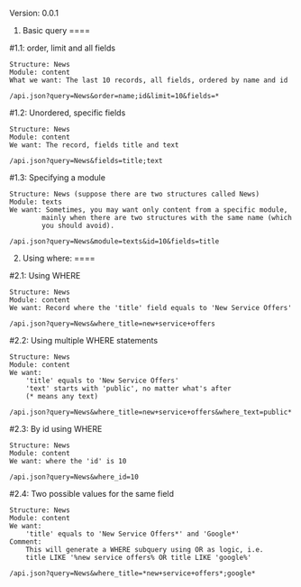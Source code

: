 Version: 0.0.1

1) Basic query
====

#1.1: order, limit and all fields

	Structure: News
	Module: content
	What we want: The last 10 records, all fields, ordered by name and id

	/api.json?query=News&order=name;id&limit=10&fields=*

#1.2: Unordered, specific fields

	Structure: News
	Module: content
	We want: The record, fields title and text

	/api.json?query=News&fields=title;text

#1.3: Specifying a module

	Structure: News (suppose there are two structures called News)
	Module: texts
	We want: Sometimes, you may want only content from a specific module,
			mainly when there are two structures with the same name (which
			you should avoid).

	/api.json?query=News&module=texts&id=10&fields=title

2) Using where:
====

#2.1: Using WHERE

	Structure: News
	Module: content
	We want: Record where the 'title' field equals to 'New Service Offers'

	/api.json?query=News&where_title=new+service+offers

#2.2: Using multiple WHERE statements

	Structure: News
	Module: content
	We want:
		'title' equals to 'New Service Offers'
	 	'text' starts with 'public', no matter what's after
		(* means any text)

	/api.json?query=News&where_title=new+service+offers&where_text=public*

#2.3: By id using WHERE

	Structure: News
	Module: content
	We want: where the 'id' is 10

	/api.json?query=News&where_id=10

#2.4: Two possible values for the same field

	Structure: News
	Module: content
	We want:
		'title' equals to 'New Service Offers*' and 'Google*'
	Comment:
		This will generate a WHERE subquery using OR as logic, i.e.
		title LIKE '%new service offers% OR title LIKE 'google%'

	/api.json?query=News&where_title=*new+service+offers*;google*
